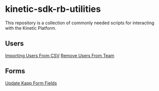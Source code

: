 # kinetic-sdk-rb-utilities

This repository is a collection of commonly needed scripts for interacting with the Kinetic Platform.

## Users
[Importing Users From CSV](./import-users/README.md)
[Remove Users From Team](./remove-users-from-team/README.md)

## Forms
[Update Kapp Form Fields](./update-kapp-form-fields/README.md)